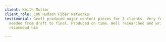 ```yaml
---
client: Keith Muller
client_role: COO Hudson Fiber Networks
testimonial: Geoff produced major content pieces for 2 clients. Very few revisions
  needed from draft to final. Produced on time. Well researched and written. I highly
  recommend him

---
```

